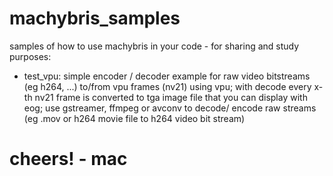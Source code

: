 # machybris_samples
samples of how to use machybris in your code - for sharing and study purposes:

- test_vpu: simple encoder / decoder example for raw video bitstreams (eg h264, ...) to/from vpu frames (nv21) using vpu; with decode every x-th nv21 frame is converted to tga image file that you can display with eog; use gstreamer, ffmpeg or avconv to decode/ encode raw streams (eg .mov or h264 movie file to h264 video bit stream)

# cheers! - mac
